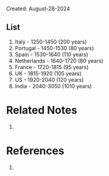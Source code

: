 Created: August-28-2024

## List

1. Italy - 1250-1450 (200 years)
2. Portugal - 1450-1530 (80 years)
3. Spain - 1530-1640 (110 years)
4. Netherlands - 1640-1720 (80 years)
5. France - 1720-1815 (95 years)
6. UK - 1815-1920 (105 years)
7. US - 1920-2040 (120 years)
8. India - 2040-3050 (1010 years)

# Related Notes

1. 
# References

1. 